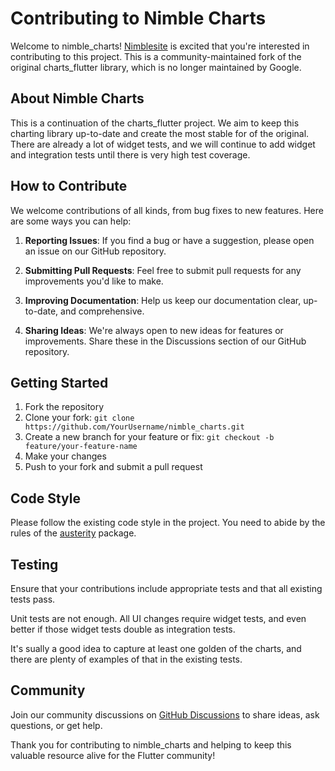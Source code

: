 # Contributing to Nimble Charts

Welcome to nimble_charts! [Nimblesite](https://www.nimblesite.co/) is excited that you're interested in contributing to this project. This is a community-maintained fork of the original charts_flutter library, which is no longer maintained by Google.

## About Nimble Charts

This is a continuation of the charts_flutter project. We aim to keep this charting library up-to-date and create the most stable for of the original. There are already a lot of widget tests, and we will continue to add widget and integration tests until there is very high test coverage.

## How to Contribute

We welcome contributions of all kinds, from bug fixes to new features. Here are some ways you can help:

1. **Reporting Issues**: If you find a bug or have a suggestion, please open an issue on our GitHub repository.

2. **Submitting Pull Requests**: Feel free to submit pull requests for any improvements you'd like to make.

3. **Improving Documentation**: Help us keep our documentation clear, up-to-date, and comprehensive.

4. **Sharing Ideas**: We're always open to new ideas for features or improvements. Share these in the Discussions section of our GitHub repository.

## Getting Started

1. Fork the repository
2. Clone your fork: `git clone https://github.com/YourUsername/nimble_charts.git`
3. Create a new branch for your feature or fix: `git checkout -b feature/your-feature-name`
4. Make your changes
5. Push to your fork and submit a pull request

## Code Style

Please follow the existing code style in the project. You need to abide by the rules of the [austerity](https://pub.dev/packages/austerity) package.

## Testing

Ensure that your contributions include appropriate tests and that all existing tests pass. 

Unit tests are not enough. All UI changes require widget tests, and even better if those widget tests double as integration tests.

It's sually a good idea to capture at least one golden of the charts, and there are plenty of examples of that in the existing tests.

## Community

Join our community discussions on [GitHub Discussions](https://github.com/Nimblesite/nimble_charts/discussions) to share ideas, ask questions, or get help.

Thank you for contributing to nimble_charts and helping to keep this valuable resource alive for the Flutter community!
